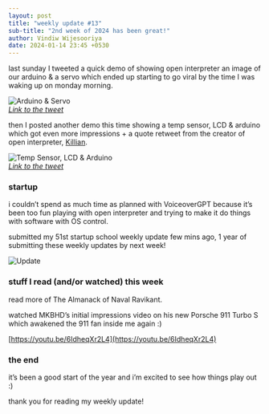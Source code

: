 ```yaml
---
layout: post
title: "weekly update #13"
sub-title: "2nd week of 2024 has been great!"
author: Vindiw Wijesooriya
date: 2024-01-14 23:45 +0530
---
```


last sunday I tweeted a quick demo of showing open interpreter an image of our arduino & a servo which ended up starting to go viral by the time I was waking up on monday morning.

![Arduino & Servo](https://substackcdn.com/image/fetch/w_1456,c_limit,f_webp,q_auto:good,fl_progressive:steep/https%3A%2F%2Fsubstack-post-media.s3.amazonaws.com%2Fpublic%2Fimages%2Fd39f56e9-5d0f-46d9-8acb-05f87d27304a.heic)  
_[Link to the tweet](https://twitter.com/vindiww/status/1743988001414541712)_

then I posted another demo this time showing a temp sensor, LCD & arduino which got even more impressions + a quote retweet from the creator of open interpreter, [Killian](https://twitter.com/hellokillian).

![Temp Sensor, LCD & Arduino](https://substackcdn.com/image/fetch/w_1456,c_limit,f_webp,q_auto:good,fl_progressive:steep/https%3A%2F%2Fsubstack-post-media.s3.amazonaws.com%2Fpublic%2Fimages%2Fea96c207-e4af-4b91-9393-2e56e08a8a48.heic)  
_[Link to the tweet](https://twitter.com/hellokillian/status/1744274027706011964)_

### startup

i couldn’t spend as much time as planned with VoiceoverGPT because it’s been too fun playing with open interpreter and trying to make it do things with software with OS control.

submitted my 51st startup school weekly update few mins ago, 1 year of submitting these weekly updates by next week!

![Update](https://substackcdn.com/image/fetch/w_1456,c_limit,f_webp,q_auto:good,fl_progressive:steep/https%3A%2F%2Fsubstack-post-media.s3.amazonaws.com%2Fpublic%2Fimages%2Faf60f949-9650-4a0e-aac0-f667584caebc.heic)

### stuff I read (and/or watched) this week

read more of The Almanack of Naval Ravikant.

watched MKBHD’s initial impressions video on his new Porsche 911 Turbo S which awakened the 911 fan inside me again :) 

[https://youtu.be/6IdheqXr2L4](https://youtu.be/6IdheqXr2L4)

### the end

it’s been a good start of the year and i’m excited to see how things play out :)

thank you for reading my weekly update!
